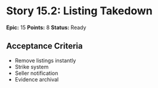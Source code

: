 # Story 15.2: Listing Takedown
**Epic:** 15
**Points:** 8
**Status:** Ready
## Acceptance Criteria
- Remove listings instantly
- Strike system
- Seller notification
- Evidence archival
